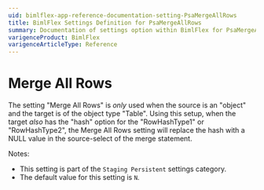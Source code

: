 ```yaml
---
uid: bimlflex-app-reference-documentation-setting-PsaMergeAllRows
title: BimlFlex Settings Definition for PsaMergeAllRows
summary: Documentation of settings option within BimlFlex for PsaMergeAllRows
varigenceProduct: BimlFlex
varigenceArticleType: Reference
---
```


# Merge All Rows

The setting "Merge All Rows" is *only* used when the source is an "object" and the target is of the object type "Table". Using this setup, when the target *also* has the "hash" option for the "RowHashType1" or "RowHashType2", the Merge All Rows setting will replace the hash with a NULL value in the source-select of the merge statement.

Notes:

* This setting is part of the `Staging Persistent` settings category.
* The default value for this setting is `N`.
